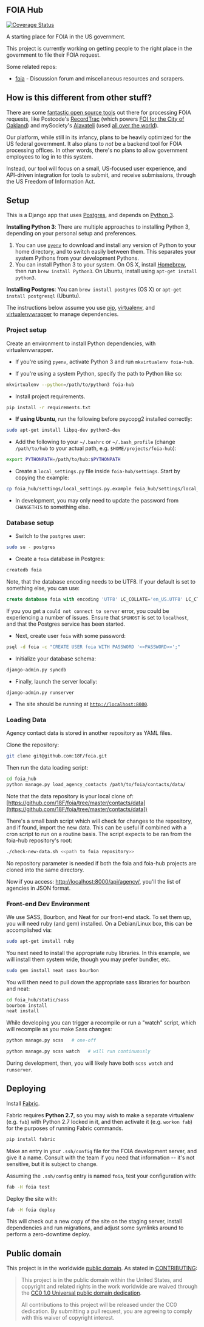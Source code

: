 ## FOIA Hub

[![Coverage Status](https://coveralls.io/repos/18F/foia-hub/badge.png)](https://coveralls.io/r/18F/foia-hub)

A starting place for FOIA in the US government.

This project is currently working on getting people to the right place in the government to file their FOIA request.

Some related repos:

* [foia](https://github.com/18F/foia) - Discussion forum and miscellaneous resources and scrapers.

## How is this different from other stuff?

There are some [fantastic open source tools](https://github.com/18F/foia/wiki/Platforms) out there for processing FOIA requests, like Postcode's [RecordTrac](https://github.com/postcode/recordtrac) (which powers [FOI for the City of Oakland](http://records.oaklandnet.com/)) and mySociety's [Alavateli](http://www.alaveteli.org/) (used [all over the world](http://alaveteli.org/deployments/)).

Our platform, while still in its infancy, plans to be heavily optimized for the US federal government. It also plans to *not* be a backend tool for FOIA processing offices. In other words, there's no plans to allow government employees to log in to this system.

Instead, our tool will focus on a small, US-focused user experience, and API-driven integration for tools to submit, and receive submissions, through the US Freedom of Information Act.

## Setup

This is a Django app that uses [Postgres](http://www.postgresql.org/), and depends on [Python 3](https://docs.python.org/3/).

**Installing Python 3**: There are multiple approaches to installing Python 3, depending on your personal setup and preferences.

1. You can use [`pyenv`](https://github.com/yyuu/pyenv) to download and install any version of Python to your home directory, and to switch easily between them. This separates your system Pythons from your development Pythons.
2. You can install Python 3 to your system. On OS X, install [Homebrew](http://brew.sh), then run `brew install Python3`. On Ubuntu, install using `apt-get install python3`.

**Installing Postgres**: You can `brew install postgres` (OS X) or `apt-get install postgresql` (Ubuntu).

The instructions below assume you use [pip](http://pip.readthedocs.org/en/latest/), [virtualenv](http://virtualenv.readthedocs.org/en/latest/), and [virtualenvwrapper](http://virtualenvwrapper.readthedocs.org/en/latest/) to manage dependencies.

### Project setup

Create an environment to install Python dependencies, with virtualenvwrapper.

* If you're using `pyenv`, activate Python 3 and run `mkvirtualenv foia-hub`.

* If you're using a system Python, specify the path to Python like so:

```bash
mkvirtualenv --python=/path/to/python3 foia-hub
```

* Install project requirements.

```bash
pip install -r requirements.txt
```

* **If using Ubuntu**, run the following before psycopg2 installed correctly:

```bash
sudo apt-get install libpq-dev python3-dev
```

* Add the following to your `~/.bashrc` or `~/.bash_profile` (change `/path/to/hub` to your actual path, e.g. `$HOME/projects/foia-hub`):

```bash
export PYTHONPATH=/path/to/hub:$PYTHONPATH
```

* Create a `local_settings.py` file inside `foia-hub/settings`. Start by copying the example:

```bash
cp foia_hub/settings/local_settings.py.example foia_hub/settings/local_settings.py
```

* In development, you may only need to update the password from `CHANGETHIS` to something else.

### Database setup

* Switch to the `postgres` user:

```bash
sudo su - postgres
```

* Create a `foia` database in Postgres:

```bash
createdb foia
```

Note, that the database encoding needs to be UTF8. If your default is set to something else, you can use:

```SQL
create database foia with encoding 'UTF8' LC_COLLATE='en_US.UTF8' LC_CTYPE='en_US.UTF8' TEMPLATE=template0;
```

If you you get a `could not connect to server` error, you could be experiencing a number of issues. Ensure that `$PGHOST` is set to `localhost`, and that the Postgres service has been started.

* Next, create user `foia` with some password:

```bash
psql -d foia -c "CREATE USER foia WITH PASSWORD '<<PASSWORD>>';"
```

* Initialize your database schema:

```bash
django-admin.py syncdb
```

* Finally, launch the server locally:

```
django-admin.py runserver
```

* The site should be running at [`http://localhost:8000`](http://localhost:8000).

### Loading Data

Agency contact data is stored in another repository as YAML files.

Clone the repository:

```bash
git clone git@github.com:18F/foia.git
```

Then run the data loading script:

```bash
cd foia_hub
python manage.py load_agency_contacts /path/to/foia/contacts/data/
```

Note that the data repository is your local clone of:
[https://github.com/18F/foia/tree/master/contacts/data](https://github.com/18F/foia/tree/master/contacts/data])

There's a small bash script which will check for changes to the repository,
and if found, import the new data. This can be useful if combined with a cron
script to run on a routine basis. The script expects to be ran from the
foia-hub repository's root:

```bash
./check-new-data.sh <<path to foia repository>>
```

No repository parameter is needed if both the foia and foia-hub projects are
cloned into the same directory.

Now if you access: [http://localhost:8000/api/agency/](http://localhost:8000/api/agency/]), you'll the list of agencies in JSON format.


### Front-end Dev Environment

We use SASS, Bourbon, and Neat for our front-end stack. To set them up, you
will need ruby (and gem) installed. On a Debian/Linux box, this can be
accomplished via:

```bash
sudo apt-get install ruby
```

You next need to install the appropriate ruby libraries. In this example, we
will install them system wide, though you may prefer bundler, etc.

```bash
sudo gem install neat sass bourbon
```

You will then need to pull down the appropriate sass libraries for bourbon and
neat:

```bash
cd foia_hub/static/sass
bourbon install
neat install
```

While developing you can trigger a recompile or run a "watch" script, which
will recompile as you make Sass changes:

```bash
python manage.py scss   # one-off

python manage.py scss watch   # will run continuously
```

During development, then, you will likely have both `scss watch` and
`runserver`.

## Deploying

Install [Fabric](http://fabfile.org).

Fabric requires **Python 2.7**, so you may wish to make a separate virtualenv (e.g. `fab`) with Python 2.7 locked in it, and then activate it (e.g. `workon fab`) for the purposes of running Fabric commands.

```bash
pip install fabric
```

Make an entry in your `.ssh/config` file for the FOIA development server, and give it a name. Consult with the team if you need that information -- it's not sensitive, but it is subject to change.

Assuming the `.ssh/config` entry is named `foia`, test your configuration  with:

```bash
fab -H foia test
```

Deploy the site with:

```bash
fab -H foia deploy
```

This will check out a new copy of the site on the staging server, install dependencies and run migrations, and adjust some symlinks around to perform a zero-downtime deploy.

## Public domain

This project is in the worldwide [public domain](LICENSE.md). As stated in [CONTRIBUTING](CONTRIBUTING.md):

> This project is in the public domain within the United States, and copyright
> and related rights in the work worldwide are waived through the [CC0 1.0
> Universal public domain
> dedication](https://creativecommons.org/publicdomain/zero/1.0/).
>
> All contributions to this project will be released under the CC0 dedication.
> By submitting a pull request, you are agreeing to comply with this waiver of
> copyright interest.
